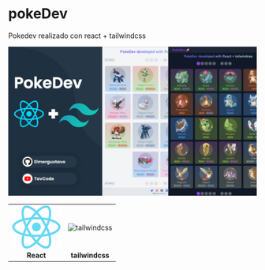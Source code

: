 # pokeDev
Pokedev realizado con react + tailwindcss

![](https://github.com/elmergustavo/pokeDev/blob/master/public/img/thumbnail.png)

<table>
  <tr>
		<td align="center"> <img align="center" src="https://github.com/BhavyaCodes/portfolio/blob/main/public/assets/icons/react.png" alt="react logo" width="100" /></td>
		<td align="center"> <img align="center" src="https://upload.wikimedia.org/wikipedia/commons/thumb/d/d5/Tailwind_CSS_Logo.svg/1200px-Tailwind_CSS_Logo.svg.png" alt="tailwindcss " width="100" /></td>
  </tr> 
   <tr>
			<td align="center"><b> React </b></td>
			<td align="center"><b> tailwindcss </b></td>
  </tr>
</table>
